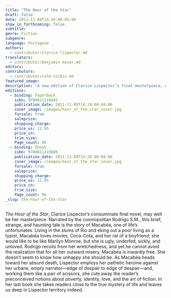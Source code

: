 ```yaml
---
title: "The Hour of the Star"
draft: false
date: 2011-11-09T14:28:00-04:00
show_in_forthcoming: false
subtitle:
genre: Fiction
subgenre:
language: Portugese
authors:
  - contributor/clarice-lispector.md
translators:
  - contributor/benjamin-moser.md
editors:
contributors:
  - contributor/colm-toibin.md
featured_image:
description: "A new edition of Clarice Lispector’s final masterpiece, now with a new translation by Benjamin Moser and a vivid introduction by Colm Tóibín. "
editions:
  - binding: Paperback
    isbn: 9780811219495
    publication_date: 2011-11-09T14:28:00-04:00
    cover_image: /images/hour_of_the_star_cover.jpg
    forsale: true
    saleprice:
    shipping_charge:
    price_us: 12.95
    price_cn:
    trim_size:
    Page_count: 96
  - binding: Ebook
    isbn: 9780811219600
    publication_date: 2011-11-09T14:28:00-04:00
    cover_image: /images/hour_of_the_star_cover.jpg
    forsale: true
    saleprice:
    shipping_charge:
    price_us: 12.95
    price_cn:
    trim_size:
    Page_count: 96
_slug: the-hour-of-the-star
---
```


_The Hour of the Star_, Clarice Lispector’s consummate final novel, may well be her masterpiece. Narrated by the cosmopolitan Rodrigo S.M., this brief, strange, and haunting tale is the story of Macabéa, one of life’s unfortunates. Living in the slums of Rio and eking out a poor living as a typist, Macabéa loves movies, Coca-Cola, and her rat of a boyfriend; she would like to be like Marilyn Monroe, but she is ugly, underfed, sickly, and unloved. Rodrigo recoils from her wretchedness, and yet he cannot avoid the realization that for all her outward misery, Macabéa is inwardly free. She doesn’t seem to know how unhappy she should be. As Macabéa heads toward her absurd death, Lispector employs her pathetic heroine against her urbane, empty narrator—edge of despair to edge of despair—and, working them like a pair of scissors, she cuts away the reader’s preconceived notions about poverty, identity, love, and the art of fiction. In her last book she takes readers close to the true mystery of life and leaves us deep in Lispector territory indeed.

